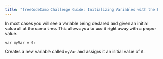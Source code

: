 ```yaml
---
title: "freeCodeCamp Challenge Guide: Initializing Variables with the Equal Operator"
---
```


In most cases you will see a variable being declared and given an initial value all at the same time. This allows you to use it right away with a proper value.

    var myVar = 0;

Creates a new variable called `myVar` and assigns it an initial value of `0`.
